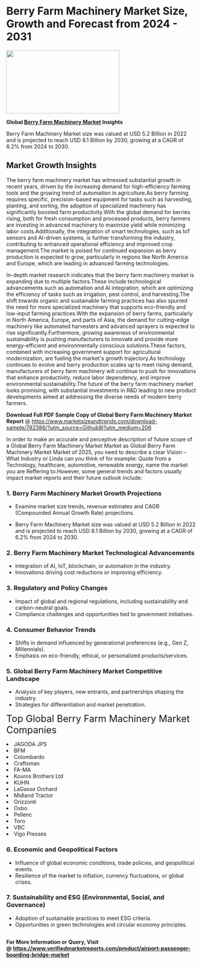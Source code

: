 <H1>Berry Farm Machinery Market Size, Growth and Forecast from 2024 - 2031</H1><img class="aligncenter size-medium wp-image-584254" src="https://thirdeyenews.in/wp-content/uploads/2024/09/Global-Market-Research-300x168.jpeg" alt="" width="300" height="168" /><p><strong>Global&nbsp;<a href="https://www.marketsizeandtrends.com/download-sample/782386/?utm_source=Github8j?utm_medium=206">Berry Farm Machinery Market</a> Insights</strong></p><p>Berry Farm Machinery Market size was valued at USD 5.2 Billion in 2022 and is projected to reach USD 8.1 Billion by 2030, growing at a CAGR of 6.2% from 2024 to 2030.</p><p><h2>Market Growth Insights</h2> <p>The berry farm machinery market has witnessed substantial growth in recent years, driven by the increasing demand for high-efficiency farming tools and the growing trend of automation in agriculture.As berry farming requires specific, precision-based equipment for tasks such as harvesting, planting, and sorting, the adoption of specialized machinery has significantly boosted farm productivity.With the global demand for berries rising, both for fresh consumption and processed products, berry farmers are investing in advanced machinery to maximize yield while minimizing labor costs.Additionally, the integration of smart technologies, such as IoT sensors and AI-driven systems, is further transforming the industry, contributing to enhanced operational efficiency and improved crop management.The market is poised for continued expansion as berry production is expected to grow, particularly in regions like North America and Europe, which are leading in advanced farming technologies.</p> <p>In-depth market research indicates that the berry farm machinery market is expanding due to multiple factors.These include technological advancements such as automation and AI integration, which are optimizing the efficiency of tasks such as irrigation, pest control, and harvesting.The shift towards organic and sustainable farming practices has also spurred the need for more specialized machinery that supports eco-friendly and low-input farming practices.With the expansion of berry farms, particularly in North America, Europe, and parts of Asia, the demand for cutting-edge machinery like automated harvesters and advanced sprayers is expected to rise significantly.Furthermore, growing awareness of environmental sustainability is pushing manufacturers to innovate and provide more energy-efficient and environmentally conscious solutions.These factors, combined with increasing government support for agricultural modernization, are fueling the market's growth trajectory.As technology continues to evolve and berry production scales up to meet rising demand, manufacturers of berry farm machinery will continue to push for innovations that enhance productivity, reduce labor dependency, and improve environmental sustainability.The future of the berry farm machinery market looks promising, with substantial investments in R&D leading to new product developments aimed at addressing the diverse needs of modern berry farmers.</p> <p><span class=""><strong>Download Full PDF Sample Copy of Global Berry Farm Machinery Market Report</strong> @ <a href="https://www.marketsizeandtrends.com/download-sample/782386/?utm_source=Github8j?utm_medium=206" target="_blank">https://www.marketsizeandtrends.com/download-sample/782386/?utm_source=Github8j?utm_medium=206</a></span></p><p>In order to make an accurate and perceptive description of future scope of a Global&nbsp;Berry Farm Machinery Market Market as Global&nbsp;Berry Farm Machinery Market Market of 2025, you need to describe a clear Vision &ndash; What Industry or Linda can you think of for example: Quote from a Technology, healthcare, automotive, renewable energy, name the market you are Reffering to.However, some general trends and factors usually impact market reports and their future outlook include:</p><h3>1.&nbsp;<strong>Berry Farm Machinery Market Growth Projections</strong></h3><ul><li>Examine market size trends, revenue estimates and CAGR (Compounded Annual Growth Rate) projections.</li><li><p>Berry Farm Machinery Market size was valued at USD 5.2 Billion in 2022 and is projected to reach USD 8.1 Billion by 2030, growing at a CAGR of 6.2% from 2024 to 2030.</p></li></ul><h3>2.&nbsp;<strong>Berry Farm Machinery Market Technological Advancements</strong></h3><ul><li>Integration of AI, IoT, blockchain, or automation in the industry.</li><li>Innovations driving cost reductions or improving efficiency.</li></ul><h3>3.&nbsp;<strong>Regulatory and Policy Changes</strong></h3><ul><li>Impact of global and regional regulations, including sustainability and carbon-neutral goals.</li><li>Compliance challenges and opportunities tied to government initiatives.</li></ul><h3>4.&nbsp;<strong>Consumer Behavior Trends</strong></h3><ul><li>Shifts in demand influenced by generational preferences (e.g., Gen Z, Millennials).</li><li>Emphasis on eco-friendly, ethical, or personalized products/services.</li></ul><h3>5.&nbsp;<strong>Global Berry Farm Machinery Market Competitive Landscape</strong></h3><ul><li>Analysis of key players, new entrants, and partnerships shaping the industry.</li><li>Strategies for differentiation and market penetration.</li></ul><p data-pm-slice="1 1 []"><span style="color: inherit; font-family: inherit; font-size: 25px;">Top Global Berry Farm Machinery Market Companies</span></p><div class="" data-test-id=""><p><li>JAGODA JPS</li><li> BFM</li><li> Colombardo</li><li> Craftsman</li><li> FA-MA</li><li> Kouros Brothers Ltd</li><li> KUHN</li><li> LaGasse Orchard</li><li> Midland Tractor</li><li> Orizzonti</li><li> Oxbo</li><li> Pellenc</li><li> Toro</li><li> VBC</li><li> Vigo Presses</li></p></div><h3>6.&nbsp;<strong>Economic and Geopolitical Factors</strong></h3><ul><li>Influence of global economic conditions, trade policies, and geopolitical events.</li><li>Resilience of the market to inflation, currency fluctuations, or global crises.</li></ul><h3>7.&nbsp;<strong>Sustainability and ESG (Environmental, Social, and Governance)</strong></h3><ul><li>Adoption of sustainable practices to meet ESG criteria.</li><li>Opportunities in green technologies and circular economy principles.</li></ul><h2><strong style="font-size: 14px;">For More Information or Query, Visit @&nbsp;</strong><a style="background-color: #ffffff; font-size: 14px;" href="https://www.marketsizeandtrends.com/report/berry-farm-machinery-market/" target="_blank">https://www.verifiedmarketreports.com/product/airport-passenger-boarding-bridge-market</a></h2>